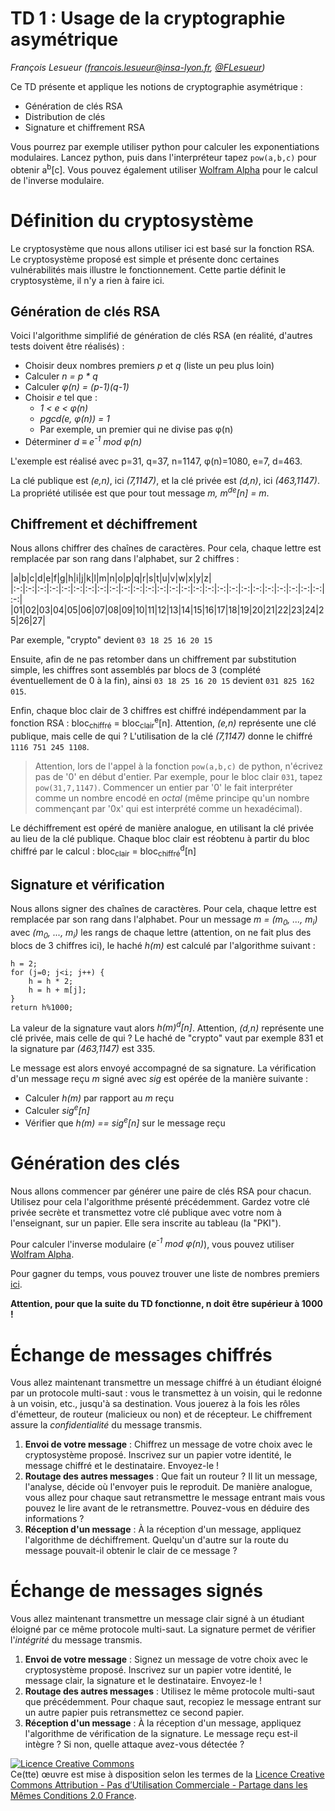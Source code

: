 # TD 1 : Usage de la cryptographie asymétrique

_François Lesueur ([francois.lesueur@insa-lyon.fr](mailto:francois.lesueur@insa-lyon.fr), [@FLesueur](https://twitter.com/FLesueur))_

Ce TD présente et applique les notions de cryptographie asymétrique :
* Génération de clés RSA
* Distribution de clés 
* Signature et chiffrement RSA

Vous pourrez par exemple utiliser python pour calculer les exponentiations modulaires. Lancez python, puis dans l'interpréteur tapez `pow(a,b,c)` pour obtenir a<sup>b</sup>[c]. Vous pouvez également utiliser [Wolfram Alpha](http://www.wolframalpha.com) pour le calcul de l'inverse modulaire.

Définition du cryptosystème
===========================

Le cryptosystème que nous allons utiliser ici est basé sur la fonction RSA. Le cryptosystème proposé est simple et présente donc certaines vulnérabilités mais illustre le fonctionnement. Cette partie définit le cryptosystème, il n'y a rien à faire ici.

Génération de clés RSA
----------------------

Voici l'algorithme simplifié de génération de clés RSA (en réalité, d'autres tests doivent être réalisés) :
* Choisir deux nombres premiers _p_ et _q_ (liste un peu plus loin)
* Calculer _n = p * q_
* Calculer _&phi;(n) = (p-1)(q-1)_
* Choisir _e_ tel que :
	* _1 < e < &phi;(n)_
	* _pgcd(e, &phi;(n)) = 1_
	* Par exemple, un premier qui ne divise pas &phi;(n)
* Déterminer _d &equiv; e<sup>-1</sup> mod &phi;(n)_

L'exemple est réalisé avec p=31, q=37, n=1147, &phi;(n)=1080, e=7, d=463.

<!-- Code Python pour calculer _a<sup>-1</sup> mod b_ : `modinv(a,b)` disponible [ici](modinv.py) -->


La clé publique est _(e,n)_, ici _(7,1147)_, et la clé privée est _(d,n)_, ici _(463,1147)_. 
La propriété utilisée est que pour tout message _m, m<sup>de</sup>[n] = m_.

Chiffrement et déchiffrement
----------------------------

Nous allons chiffrer des chaînes de caractères. Pour cela, chaque lettre est remplacée par son rang dans l'alphabet, sur 2 chiffres :


|a|b|c|d|e|f|g|h|i|j|k|l|m|n|o|p|q|r|s|t|u|v|w|x|y|z|
|:-:|:-:|:-:|:-:|:-:|:-:|:-:|:-:|:-:|:-:|:-:|:-:|:-:|:-:|:-:|:-:|:-:|:-:|:-:|:-:|:-:|:-:|:-:|:-:|:-:|:-:|:-:|
|01|02|03|04|05|06|07|08|09|10|11|12|13|14|15|16|17|18|19|20|21|22|23|24|25|26|27|

Par exemple, "crypto" devient `03 18 25 16 20 15`

Ensuite, afin de ne pas retomber dans un chiffrement par substitution simple, les chiffres sont assemblés par blocs de 3 (complété éventuellement de 0 à la fin), ainsi `03 18 25 16 20 15` devient `031 825 162 015`.

Enfin, chaque bloc clair de 3 chiffres est chiffré indépendamment par la fonction RSA : bloc<sub>chiffré</sub> = bloc<sub>clair</sub><sup>e</sup>[n]. Attention, _(e,n)_ représente une clé publique, mais celle de qui ? L'utilisation de la clé _(7,1147)_ donne le chiffré `1116 751 245 1108`.

> Attention, lors de l'appel à la fonction `pow(a,b,c)` de python, n'écrivez pas de '0' en début d'entier. Par exemple, pour le bloc clair `031`, tapez `pow(31,7,1147)`. Commencer un entier par '0' le fait interpréter comme un nombre encodé en _octal_ (même principe qu'un nombre commençant par '0x' qui est interprété comme un hexadécimal).


Le déchiffrement est opéré de manière analogue, en utilisant la clé privée au lieu de la clé publique. Chaque bloc clair est réobtenu à partir du bloc chiffré par le calcul : bloc<sub>clair</sub> = bloc<sub>chiffré</sub><sup>d</sup>[n]

Signature et vérification
-------------------------

Nous allons signer des chaînes de caractères. Pour cela, chaque lettre est remplacée par son rang dans l'alphabet. Pour un message _m = (m<sub>0</sub>, ..., m<sub>i</sub>)_ avec _(m<sub>0</sub>, ..., m<sub>i</sub>)_ les rangs de chaque lettre (attention, on ne fait plus des blocs de 3 chiffres ici), le haché _h(m)_ est calculé par l'algorithme suivant :

	h = 2;
	for (j=0; j<i; j++) {
		h = h * 2;
		h = h + m[j];
	}
	return h%1000;

La valeur de la signature vaut alors _h(m)<sup>d</sup>[n]_. Attention, _(d,n)_ représente une clé privée, mais celle de qui ? Le haché de "crypto" vaut par exemple 831 et la signature par _(463,1147)_ est 335.

Le message est alors envoyé accompagné de sa signature. La vérification d'un message reçu _m_ signé avec _sig_ est opérée de la manière suivante :
* Calculer _h(m)_ par rapport au _m_ reçu
* Calculer _sig<sup>e</sup>[n]_
* Vérifier que _h(m) == sig<sup>e</sup>[n]_ sur le message reçu


Génération des clés
===================

Nous allons commencer par générer une paire de clés RSA pour chacun. Utilisez pour cela l'algorithme présenté précédemment. Gardez votre clé privée secrète et transmettez votre clé publique avec votre nom à l'enseignant, sur un papier. Elle sera inscrite au tableau (la "PKI"). 

Pour calculer l'inverse modulaire (_e<sup>-1</sup> mod &phi;(n)_), vous pouvez utiliser [Wolfram Alpha](http://www.wolframalpha.com).

Pour gagner du temps, vous pouvez trouver une liste de nombres premiers [ici](https://fr.wikipedia.org/wiki/Liste_de_nombres_premiers).

__Attention, pour que la suite du TD fonctionne, n doit être supérieur à 1000 !__


Échange de messages chiffrés
============================

Vous allez maintenant transmettre un message chiffré à un étudiant éloigné par un protocole multi-saut : vous le transmettez à un voisin, qui le redonne à un voisin, etc., jusqu'à sa destination. Vous jouerez à la fois les rôles d'émetteur, de routeur (malicieux ou non) et de récepteur. Le chiffrement assure la _confidentialité_ du message transmis.

1. **Envoi de votre message** : Chiffrez un message de votre choix avec le cryptosystème proposé. Inscrivez sur un papier votre identité, le message chiffré et le destinataire. Envoyez-le !
2. **Routage des autres messages** : Que fait un routeur ? Il lit un message, l'analyse, décide où l'envoyer puis le reproduit. De manière analogue, vous allez pour chaque saut retransmettre le message entrant mais vous pouvez le lire avant de le retransmettre. Pouvez-vous en déduire des informations ?
3. **Réception d'un message** : À la réception d'un message, appliquez l'algorithme de déchiffrement. Quelqu'un d'autre sur la route du message pouvait-il obtenir le clair de ce message ?


Échange de messages signés
==========================

Vous allez maintenant transmettre un message clair signé à un étudiant éloigné par ce même protocole multi-saut. La signature permet de vérifier l'_intégrité_ du message transmis.

1. **Envoi de votre message** : Signez un message de votre choix avec le cryptosystème proposé. Inscrivez sur un papier votre identité, le message clair, la signature et le destinataire. Envoyez-le !
2. **Routage des autres messages** : Utilisez le même protocole multi-saut que précédemment. Pour chaque saut, recopiez le message entrant sur un autre papier puis retransmettez ce second papier.
3. **Réception d'un message** : À la réception d'un message, appliquez l'algorithme de vérification de la signature. Le message reçu est-il intègre ? Si non, quelle attaque avez-vous détectée ?

<!--
Attaques sur le cryptosystème proposé
=====================================

Étudiez et testez quelques attaques sur le système mis en place :
* Modification de message en conservant la validité de la signature
* Attaque de la clé privée (par factorisation de $n$ par exemple)
* Attaque à message choisi
* ...

Toutes ces attaques sont possibles ici. Réfléchissez à leur cause et aux protections mises en place dans les cryptosystèmes réels. Implémentez une (ou plusieurs) attaque dans le langage de votre choix, proposez une contre-mesure et évaluez la complexité rajoutée par votre contre-mesure.
-->

<a rel="license" href="http://creativecommons.org/licenses/by-nc-sa/2.0/fr/"><img alt="Licence Creative Commons" style="border-width:0" src="https://i.creativecommons.org/l/by-nc-sa/2.0/fr/88x31.png" /></a><br />Ce(tte) œuvre est mise à disposition selon les termes de la <a rel="license" href="http://creativecommons.org/licenses/by-nc-sa/2.0/fr/">Licence Creative Commons Attribution - Pas d’Utilisation Commerciale - Partage dans les Mêmes Conditions 2.0 France</a>.
